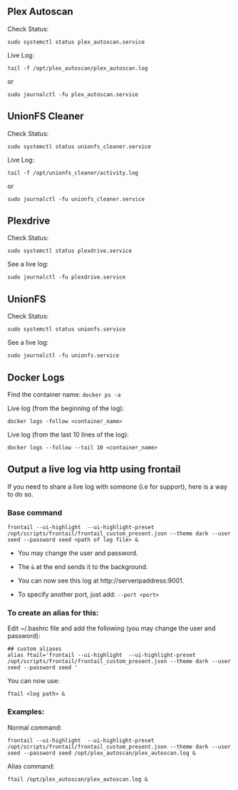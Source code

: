 
## Plex Autoscan


Check Status:
```
sudo systemctl status plex_autoscan.service
```

Live Log:
```
tail -f /opt/plex_autoscan/plex_autoscan.log
```
or
```
sudo journalctl -fu plex_autoscan.service
```

## UnionFS Cleaner


Check Status:
```
sudo systemctl status unionfs_cleaner.service
```


Live Log:
```
tail -f /opt/unionfs_cleaner/activity.log
```
or
```
sudo journalctl -fu unionfs_cleaner.service
```

## Plexdrive

Check Status:
```
sudo systemctl status plexdrive.service
```


See a live log:
```
sudo journalctl -fu plexdrive.service
```

## UnionFS

Check Status:
```
sudo systemctl status unionfs.service
```


See a live log:
```
sudo journalctl -fu unionfs.service
```



## Docker Logs

Find the container name: `docker ps -a`


Live log (from the beginning of the log):
```
docker logs -follow <container_name>
```

Live log (from the last 10 lines of the log):
```
docker logs --follow --tail 10 <container_name>
```

## Output a live log via http using frontail

If you need to share a live log with someone (i.e for support), here is a way to do so.


### Base command 

```
frontail --ui-highlight  --ui-highlight-preset /opt/scripts/frontail/frontail_custom_present.json --theme dark --user seed --password seed <path of log file> &
```

- You may change the user and password. 

- The `&` at the end sends it to the background. 

- You can now see this log at http://serveripaddress:9001. 

- To specify another port, just add: ` --port <port> `



### To create an alias for this:

Edit ~/.bashrc file and add the following (you may change the user and password):
```
## custom aliases
alias ftail='frontail --ui-highlight  --ui-highlight-preset /opt/scripts/frontail/frontail_custom_present.json --theme dark --user seed --password seed '
```

You can now use:

```
ftail <log path> &
```


### Examples:

Normal command:
```
frontail --ui-highlight  --ui-highlight-preset /opt/scripts/frontail/frontail_custom_present.json --theme dark --user seed --password seed /opt/plex_autoscan/plex_autoscan.log &
```

Alias command:
```
ftail /opt/plex_autoscan/plex_autoscan.log &
```
